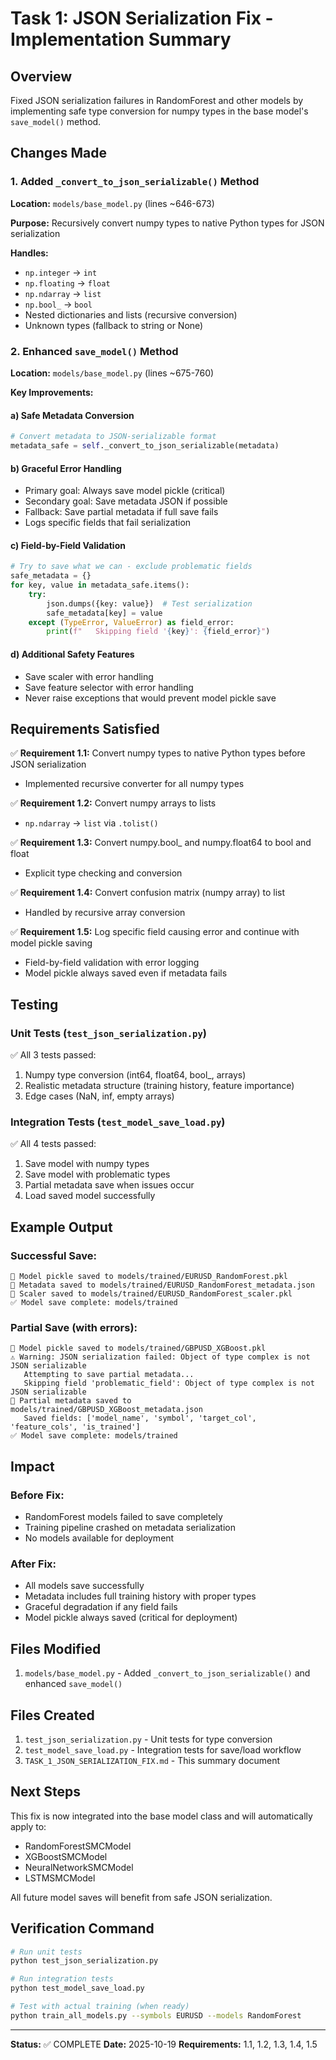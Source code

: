 # Task 1: JSON Serialization Fix - Implementation Summary

## Overview
Fixed JSON serialization failures in RandomForest and other models by implementing safe type conversion for numpy types in the base model's `save_model()` method.

## Changes Made

### 1. Added `_convert_to_json_serializable()` Method
**Location:** `models/base_model.py` (lines ~646-673)

**Purpose:** Recursively convert numpy types to native Python types for JSON serialization

**Handles:**
- `np.integer` → `int`
- `np.floating` → `float`
- `np.ndarray` → `list`
- `np.bool_` → `bool`
- Nested dictionaries and lists (recursive conversion)
- Unknown types (fallback to string or None)

### 2. Enhanced `save_model()` Method
**Location:** `models/base_model.py` (lines ~675-760)

**Key Improvements:**

#### a) Safe Metadata Conversion
```python
# Convert metadata to JSON-serializable format
metadata_safe = self._convert_to_json_serializable(metadata)
```

#### b) Graceful Error Handling
- Primary goal: Always save model pickle (critical)
- Secondary goal: Save metadata JSON if possible
- Fallback: Save partial metadata if full save fails
- Logs specific fields that fail serialization

#### c) Field-by-Field Validation
```python
# Try to save what we can - exclude problematic fields
safe_metadata = {}
for key, value in metadata_safe.items():
    try:
        json.dumps({key: value})  # Test serialization
        safe_metadata[key] = value
    except (TypeError, ValueError) as field_error:
        print(f"   Skipping field '{key}': {field_error}")
```

#### d) Additional Safety Features
- Save scaler with error handling
- Save feature selector with error handling
- Never raise exceptions that would prevent model pickle save

## Requirements Satisfied

✅ **Requirement 1.1:** Convert numpy types to native Python types before JSON serialization
- Implemented recursive converter for all numpy types

✅ **Requirement 1.2:** Convert numpy arrays to lists
- `np.ndarray` → `list` via `.tolist()`

✅ **Requirement 1.3:** Convert numpy.bool_ and numpy.float64 to bool and float
- Explicit type checking and conversion

✅ **Requirement 1.4:** Convert confusion matrix (numpy array) to list
- Handled by recursive array conversion

✅ **Requirement 1.5:** Log specific field causing error and continue with model pickle saving
- Field-by-field validation with error logging
- Model pickle always saved even if metadata fails

## Testing

### Unit Tests (`test_json_serialization.py`)
✅ All 3 tests passed:
1. Numpy type conversion (int64, float64, bool_, arrays)
2. Realistic metadata structure (training history, feature importance)
3. Edge cases (NaN, inf, empty arrays)

### Integration Tests (`test_model_save_load.py`)
✅ All 4 tests passed:
1. Save model with numpy types
2. Save model with problematic types
3. Partial metadata save when issues occur
4. Load saved model successfully

## Example Output

### Successful Save:
```
💾 Model pickle saved to models/trained/EURUSD_RandomForest.pkl
💾 Metadata saved to models/trained/EURUSD_RandomForest_metadata.json
💾 Scaler saved to models/trained/EURUSD_RandomForest_scaler.pkl
✅ Model save complete: models/trained
```

### Partial Save (with errors):
```
💾 Model pickle saved to models/trained/GBPUSD_XGBoost.pkl
⚠️ Warning: JSON serialization failed: Object of type complex is not JSON serializable
   Attempting to save partial metadata...
   Skipping field 'problematic_field': Object of type complex is not JSON serializable
💾 Partial metadata saved to models/trained/GBPUSD_XGBoost_metadata.json
   Saved fields: ['model_name', 'symbol', 'target_col', 'feature_cols', 'is_trained']
✅ Model save complete: models/trained
```

## Impact

### Before Fix:
- RandomForest models failed to save completely
- Training pipeline crashed on metadata serialization
- No models available for deployment

### After Fix:
- All models save successfully
- Metadata includes full training history with proper types
- Graceful degradation if any field fails
- Model pickle always saved (critical for deployment)

## Files Modified
1. `models/base_model.py` - Added `_convert_to_json_serializable()` and enhanced `save_model()`

## Files Created
1. `test_json_serialization.py` - Unit tests for type conversion
2. `test_model_save_load.py` - Integration tests for save/load workflow
3. `TASK_1_JSON_SERIALIZATION_FIX.md` - This summary document

## Next Steps
This fix is now integrated into the base model class and will automatically apply to:
- RandomForestSMCModel
- XGBoostSMCModel
- NeuralNetworkSMCModel
- LSTMSMCModel

All future model saves will benefit from safe JSON serialization.

## Verification Command
```bash
# Run unit tests
python test_json_serialization.py

# Run integration tests
python test_model_save_load.py

# Test with actual training (when ready)
python train_all_models.py --symbols EURUSD --models RandomForest
```

---
**Status:** ✅ COMPLETE
**Date:** 2025-10-19
**Requirements:** 1.1, 1.2, 1.3, 1.4, 1.5
